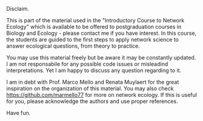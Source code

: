 Disclaim.


This is part of the material used in the "Introductory Course to Network Ecology" which is available to be offered to postgraduation courses in Biology and Ecology - please contact me if you have interest. In this course, the students are guided to the first steps to apply network science to answer ecological questions, from theory to practice.


You may use this material freely but be aware it may be constantly updated. I am not responsabile for any possible code issues or misleadind interpretations. Yet I am happy to discuss any question regarding to it. 


I am in debt with Prof. Marco Mello and Renata Muylaert for the great inspiration on the organization of this material. You may also check https://github.com/marmello77 for more on network ecology. If this is useful for you, please acknowledge the authors and use proper references. 


Have fun.

